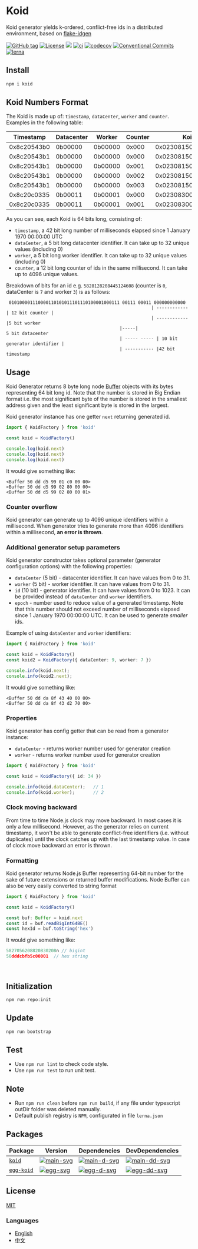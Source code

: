 # Koid

Koid generator yields k-ordered, conflict-free ids in a distributed environment, 
based on [flake-idgen](https://github.com/T-PWK/flake-idgen)


[![GitHub tag](https://img.shields.io/github/tag/waitingsong/koid.svg)]()
[![License](https://img.shields.io/badge/license-MIT-blue.svg)](https://opensource.org/licenses/MIT)
[![](https://img.shields.io/badge/lang-TypeScript-blue.svg)]()
[![ci](https://github.com/waitingsong/koid/workflows/ci/badge.svg)](https://github.com/waitingsong/koid/actions?query=workflow%3A%22ci%22)
[![codecov](https://codecov.io/gh/waitingsong/koid/branch/master/graph/badge.svg?token=xaYSfbo3Xw)](https://codecov.io/gh/waitingsong/koid)
[![Conventional Commits](https://img.shields.io/badge/Conventional%20Commits-1.0.0-yellow.svg)](https://conventionalcommits.org)
[![lerna](https://img.shields.io/badge/maintained%20with-lerna-cc00ff.svg)](https://lernajs.io/)


## Install

```sh
npm i koid
```


## Koid Numbers Format

The Koid is made up of: `timestamp`, `dataCenter`, `worker` and `counter`. Examples in the following table: 

| Timestamp   | Datacenter | Worker  | Counter | Koid               |
| ----------- | ---------- | ------- | ------- | ------------------ |
| 0x8c20543b0 | 0b00000    | 0b00000 | 0x000   | 0x02308150ec000000 |
| 0x8c20543b1 | 0b00000    | 0b00000 | 0x000   | 0x02308150ec400000 |
| 0x8c20543b1 | 0b00000    | 0b00000 | 0x001   | 0x02308150ec400001 |
| 0x8c20543b1 | 0b00000    | 0b00000 | 0x002   | 0x02308150ec400002 |
| 0x8c20543b1 | 0b00000    | 0b00000 | 0x003   | 0x02308150ec400003 |
| 0x8c20c0335 | 0b00011    | 0b00001 | 0x000   | 0x02308300cd461000 |
| 0x8c20c0335 | 0b00011    | 0b00001 | 0x001   | 0x02308300cd461001 |

As you can see, each Koid is 64 bits long, consisting of:
* `timestamp`, a 42 bit long number of milliseconds elapsed since 1 January 1970 00:00:00 UTC 
* `dataCenter`, a 5 bit long datacenter identifier. It can take up to 32 unique values (including 0)
* `worker`, a 5 bit long worker identifier. It can take up to 32 unique values (including 0)
* `counter`, a 12 bit long counter of ids in the same millisecond. It can take up to 4096 unique values. 

Breakdown of bits for an id e.g. `5828128208445124608` (counter is `0`, dataCenter is `7` and worker `3`) is as follows:
```
 010100001110000110101011101110100001000111 00111 00011 000000000000
                                                       | ------------ | 12 bit counter |
                                                       | ------------ |5 bit worker
                                           |-----|                     5 bit datacenter
                                           | ----- ----- | 10 bit generator identifier |
                                           | ----------- |42 bit timestamp
```


## Usage

Koid Generator returns 8 byte long node [Buffer](http://nodejs.org/api/buffer.html) objects with its bytes representing 64 bit long id. Note that the number is stored in Big Endian format i.e. the most significant byte of the number is stored in the smallest address given and the least significant byte is stored in the largest.

Koid generator instance has one getter `next` returning generated id.


```ts
import { KoidFactory } from 'koid'

const koid = KoidFactory()

console.log(koid.next)
console.log(koid.next)
console.log(koid.next)
```

It would give something like:
```
<Buffer 50 dd d5 99 01 c0 00 00>
<Buffer 50 dd d5 99 02 80 00 00>
<Buffer 50 dd d5 99 02 80 00 01>
```


### Counter overflow
Koid generator can generate up to 4096 unique identifiers within a millisecond. When generator tries to generate more than 4096 identifiers within a millisecond, **an error is thrown**.

### Additional generator setup parameters
Koid generator constructor takes optional parameter (generator configuration options) with the following properties:
- `dataCenter` (5 bit) - datacenter identifier. It can have values from 0 to 31.
- `worker` (5 bit) - worker identifier. It can have values from 0 to 31.
- `id` (10 bit) - generator identifier. It can have values from 0 to 1023. It can be provided instead of `dataCenter` and `worker` identifiers.
- `epoch` - number used to reduce value of a generated timestamp. Note that this number should not exceed number of milliseconds elapsed since 1 January 1970 00:00:00 UTC. It can be used to generate _smaller_ ids.

Example of using `dataCenter` and `worker` identifiers:
```ts
import { KoidFactory } from 'koid'

const koid = KoidFactory()
const koid2 = KoidFactory({ dataCenter: 9, worker: 7 })

console.info(koid.next);
console.info(koid2.next);
```

It would give something like:
```
<Buffer 50 dd da 8f 43 40 00 00>
<Buffer 50 dd da 8f 43 d2 70 00>
```


### Properties
Koid generator has config getter that can be read from a generator instance:
- `dataCenter` - returns worker number used for generator creation
- `worker` - returns worker number used for generator creation


```ts
import { KoidFactory } from 'koid'

const koid = KoidFactory({ id: 34 })

console.info(koid.dataCenter);   // 1
console.info(koid.worker);       // 2
```

### Clock moving backward
From time to time Node.js clock may move backward. 
In most cases it is only a few millisecond. 
However, as the generator relies on current timestamp, 
it won't be able to generate conflict-free identifiers (i.e. without duplicates) until the clock catches up with the last timestamp value. 
In case of clock move backward an error is thrown.

### Formatting

Koid generator returns Node.js Buffer representing 64-bit number for the sake of future extensions or returned buffer modifications. Node Buffer can also be very easily converted to string format 

```ts
import { KoidFactory } from 'koid'

const koid = KoidFactory()

const buf: Buffer = koid.next
const id = buf.readBigInt64BE()
const hexId = buf.toString('hex')

```

It would give something like:
```ts
5827056208820830208n // bigint
50dddcbfb5c00001  // hex string
```

<br>

## Initialization

```sh
npm run repo:init
```


## Update

```sh
npm run bootstrap
```


## Test

- Use `npm run lint` to check code style.
- Use `npm run test` to run unit test.


## Note

- Run `npm run clean` before `npm run build`, if any file under typescript outDir folder was deleted manually.
- Default publish registry is `NPM`, configurated in file `lerna.json`


## Packages

| Package      | Version                | Dependencies                 | DevDependencies                |
| ------------ | ---------------------- | ---------------------------- | ------------------------------ |
| [`koid`]     | [![main-svg]][main-ch] | [![main-d-svg]][main-d-link] | [![main-dd-svg]][main-dd-link] |
| [`egg-koid`] | [![egg-svg]][egg-ch]   | [![egg-d-svg]][egg-d-link]   | [![egg-dd-svg]][egg-dd-link]   |


## License
[MIT](LICENSE)


### Languages
- [English](README.md)
- [中文](README.zh-CN.md)


[`koid`]: https://github.com/waitingsong/koid/tree/master/packages/koid
[main-svg]: https://img.shields.io/npm/v/koid.svg?maxAge=86400
[main-ch]: https://github.com/waitingsong/koid/tree/master/packages/koid/CHANGELOG.md
[main-d-svg]: https://david-dm.org/waitingsong/koid.svg?path=packages/koid
[main-d-link]: https://david-dm.org/waitingsong/koid.svg?path=packages/koid
[main-dd-svg]: https://david-dm.org/waitingsong/koid/dev-status.svg?path=packages/koid
[main-dd-link]: https://david-dm.org/waitingsong/koid?path=packages/koid#info=devDependencies

[`egg-koid`]: https://github.com/waitingsong/koid/tree/master/packages/egg-koid
[egg-svg]: https://img.shields.io/npm/v/egg-koid.svg?cacheSeconds=86400
[egg-ch]: https://github.com/waitingsong/koid/tree/master/packages/egg-koid/CHANGELOG.md
[egg-d-svg]: https://david-dm.org/waitingsong/koid.svg?path=packages/egg-koid
[egg-d-link]: https://david-dm.org/waitingsong/koid.svg?path=packages/egg-koid
[egg-dd-svg]: https://david-dm.org/waitingsong/koid/dev-status.svg?path=packages/egg-koid
[egg-dd-link]: https://david-dm.org/waitingsong/koid?path=packages/egg-koid#info=devDependencies

